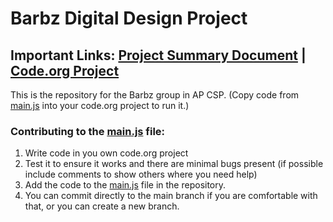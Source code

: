# Barbz Digital Design Project

## Important Links: [Project Summary Document](https://docs.google.com/document/d/1KOwAttRs5PJVpDurJPEm6zX7ZYKc6QFgth2k-IKpGfM/edit?usp=sharing) | [Code.org Project](https://studio.code.org/projects/applab/VWt-gBIQkKLiNr4UkI_L-LxIVwCaMgnzT3bjnEqNiDA)

This is the repository for the Barbz group in AP CSP. (Copy code from [main.js](main.js) into your code.org project to run it.)

### Contributing to the [main.js](main.js) file:

1. Write code in you own code.org project
2. Test it to ensure it works and there are minimal bugs present (if possible include comments to show others where you need help)
3. Add the code to the [main.js](main.js) file in the repository.
4. You can commit directly to the main branch if you are comfortable with that, or you can create a new branch.
